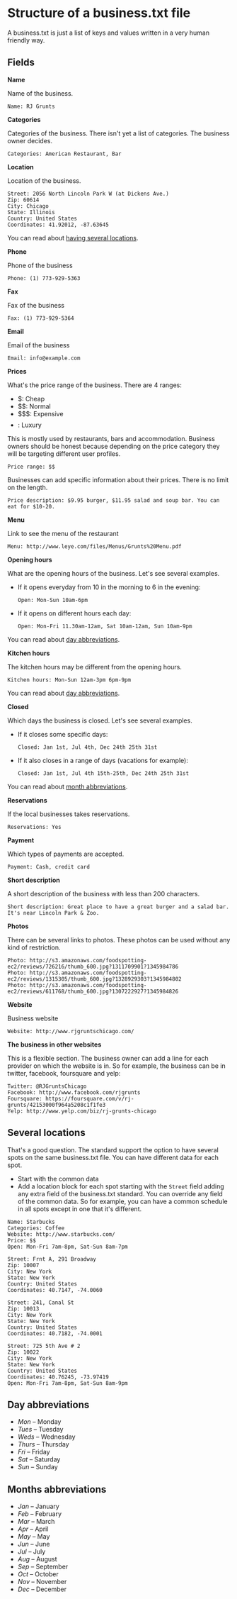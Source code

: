 Structure of a business.txt file
=================================

A business.txt is just a list of keys and values written in a very human friendly way.

Fields
------

**Name**

Name of the business.

```
Name: RJ Grunts
```

**Categories**

Categories of the business. There isn't yet a list of categories. The business owner decides. 

```
Categories: American Restaurant, Bar
```

**Location**

Location of the business.

```
Street: 2056 North Lincoln Park W (at Dickens Ave.)
Zip: 60614
City: Chicago
State: Illinois
Country: United States
Coordinates: 41.92012, -87.63645
```

You can read about [having several locations](#several-locations).

**Phone**

Phone of the business

```
Phone: (1) 773-929-5363
```

**Fax**

Fax of the business

```
Fax: (1) 773-929-5364
```

**Email**

Email of the business

```
Email: info@example.com
```

**Prices**

What's the price range of the business. There are 4 ranges:

* $: Cheap
* $$: Normal
* $$$: Expensive
* $$$$: Luxury

This is mostly used by restaurants, bars and accommodation. Business owners should be honest because depending on the price category they will be targeting different user profiles.

```
Price range: $$
```

Businesses can add specific information about their prices. There is no limit on the length.

```
Price description: $9.95 burger, $11.95 salad and soup bar. You can eat for $10-20.
```

**Menu**

Link to see the menu of the restaurant

```
Menu: http://www.leye.com/files/Menus/Grunts%20Menu.pdf
```

**Opening hours**

What are the opening hours of the business. Let's see several examples.

* If it opens everyday from 10 in the morning to 6 in the evening:

	```
	Open: Mon-Sun 10am-6pm
	```

* If it opens on different hours each day:

	```
	Open: Mon-Fri 11.30am-12am, Sat 10am-12am, Sun 10am-9pm
	```

You can read about [day abbreviations](#day-abbreviations).

**Kitchen hours**

The kitchen hours may be different from the opening hours.

```
Kitchen hours: Mon-Sun 12am-3pm 6pm-9pm
```

You can read about [day abbreviations](#day-abbreviations).

**Closed**

Which days the business is closed. Let's see several examples.

* If it closes some specific days:

	```
	Closed: Jan 1st, Jul 4th, Dec 24th 25th 31st
	```

* If it also closes in a range of days (vacations for example):

	```
	Closed: Jan 1st, Jul 4th 15th-25th, Dec 24th 25th 31st
	```

You can read about [month abbreviations](#month-abbreviations).


**Reservations**

If the local businesses takes reservations.

```
Reservations: Yes
```

**Payment**

Which types of payments are accepted.

```
Payment: Cash, credit card
```

**Short description**

A short description of the business with less than 200 characters.

```
Short description: Great place to have a great burger and a salad bar. It's near Lincoln Park & Zoo.
```

**Photos**

There can be several links to photos. These photos can be used without any kind of restriction.

```
Photo: http://s3.amazonaws.com/foodspotting-ec2/reviews/726216/thumb_600.jpg?1311709901?1345984786
Photo: http://s3.amazonaws.com/foodspotting-ec2/reviews/1315305/thumb_600.jpg?1328929303?1345984802
Photo: http://s3.amazonaws.com/foodspotting-ec2/reviews/611768/thumb_600.jpg?1307222927?1345984826
```

**Website**

Business website

```
Website: http://www.rjgruntschicago.com/
```

**The business in other websites**

This is a flexible section. The business owner can add a line for each provider on which the website is in. So for example, the business can be in twitter, facebook, foursquare and yelp:

```
Twitter: @RJGruntsChicago
Facebook: http://www.facebook.com/rjgrunts
Foursquare: https://foursquare.com/v/rj-grunts/42153000f964a5208c1f1fe3
Yelp: http://www.yelp.com/biz/rj-grunts-chicago
```


Several locations
-----------------

That's a good question. The standard support the option to have several spots on the same business.txt file. You can have different data for each spot.

* Start with the common data
* Add a location block for each spot starting with the `Street` field adding any extra field of the business.txt standard. You can override any field of the common data. So for example, you can have a common schedule in all spots except in one that it's different.

```
Name: Starbucks
Categories: Coffee
Website: http://www.starbucks.com/
Price: $$
Open: Mon-Fri 7am-8pm, Sat-Sun 8am-7pm

Street: Frnt A, 291 Broadway
Zip: 10007
City: New York
State: New York
Country: United States
Coordinates: 40.7147, -74.0060

Street: 241, Canal St
Zip: 10013
City: New York
State: New York
Country: United States
Coordinates: 40.7182, -74.0001

Street: 725 5th Ave # 2
Zip: 10022
City: New York
State: New York
Country: United States
Coordinates: 40.76245, -73.97419
Open: Mon-Fri 7am-8pm, Sat-Sun 8am-9pm
```

Day abbreviations
-----------------

* _Mon_ – Monday
* _Tues_ – Tuesday
* _Weds_ – Wednesday
* _Thurs_ – Thursday
* _Fri_ – Friday
* _Sat_ – Saturday
* _Sun_ – Sunday


Months abbreviations
--------------------

* _Jan_ – January
* _Feb_ – February
* _Mar_ – March
* _Apr_ – April
* _May_ – May
* _Jun_ – June
* _Jul_ – July
* _Aug_ – August
* _Sep_ – September
* _Oct_ – October
* _Nov_ – November
* _Dec_ – December


